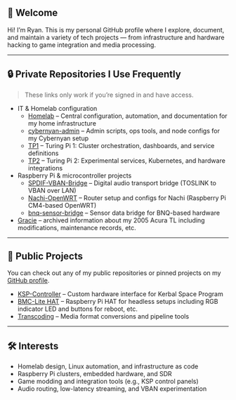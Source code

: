 <!--
**Teslamax/Teslamax** is a ✨ _special_ ✨ repository because its `README.md` (this file) appears on your GitHub profile.

Here are some ideas to get you started:

- 🔭 I’m currently working on ...
- 🌱 I’m currently learning ...
- 👯 I’m looking to collaborate on ...
- 🤔 I’m looking for help with ...
- 💬 Ask me about ...
- 📫 How to reach me: ...
- 😄 Pronouns: ...
- ⚡ Fun fact: ...
-->

## 👋 Welcome

Hi! I’m Ryan. This is my personal GitHub profile where I explore, document, and maintain a variety of tech projects — from infrastructure and hardware hacking to game integration and media processing.

---

## 🔒 Private Repositories I Use Frequently

> These links only work if you’re signed in and have access.

- IT & Homelab configuration
  - [Homelab](https://github.com/Teslamax/Homelab) – Central configuration, automation, and documentation for my home infrastructure
  - [cybernyan-admin](https://github.com/Teslamax/cybernyan-admin) – Admin scripts, ops tools, and node configs for my Cybernyan setup
  - [TP1](https://github.com/Teslamax/TP1) – Turing Pi 1: Cluster orchestration, dashboards, and service definitions
  - [TP2](https://github.com/Teslamax/TP2) – Turing Pi 2: Experimental services, Kubernetes, and hardware integrations
- Raspberry Pi & microcontroller projects
  - [SPDIF-VBAN-Bridge](https://github.com/Teslamax/SPDIF-VBAN-Bridge) – Digital audio transport bridge (TOSLINK to VBAN over LAN)
  - [Nachi-OpenWRT](https://github.com/Teslamax/Nachi-OpenWRT) – Router setup and configs for Nachi (Raspberry Pi CM4-based OpenWRT)
  - [bnq-sensor-bridge](https://github.com/Teslamax/bnq-sensor-bridge) – Sensor data bridge for BNQ-based hardware
- [Gracie](https://github.com/Teslamax/Gracie) – archived information about my 2005 Acura TL including modifications, maintenance records, etc.

---

## 📂 Public Projects

You can check out any of my public repositories or pinned projects on my [GitHub profile](https://github.com/Teslamax).

- [KSP-Controller](https://github.com/Teslamax/KSP-Controller) – Custom hardware interface for Kerbal Space Program
- [BMC-Lite HAT](https://github.com/Teslamax/BMC-Lite-HAT) – Raspberry Pi HAT for headless setups including RGB indicator LED and buttons for reboot, etc.
- [Transcoding](https://github.com/Teslamax/Transcoding) – Media format conversions and pipeline tools

---

## 🛠️ Interests

- Homelab design, Linux automation, and infrastructure as code
- Raspberry Pi clusters, embedded hardware, and SDR
- Game modding and integration tools (e.g., KSP control panels)
- Audio routing, low-latency streaming, and VBAN experimentation

